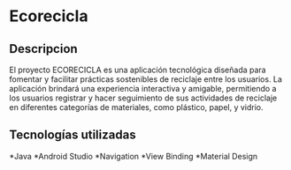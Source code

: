 # Ecorecicla

## Descripcion

El proyecto ECORECICLA es una aplicación tecnológica diseñada para fomentar y facilitar prácticas
sostenibles de reciclaje entre los usuarios. La aplicación brindará una experiencia interactiva y
amigable, permitiendo a los usuarios registrar y hacer seguimiento de sus actividades de reciclaje
en diferentes categorías de materiales, como plástico, papel, y vidrio.

## Tecnologías utilizadas

*Java
*Android Studio
*Navigation
*View Binding
*Material Design


